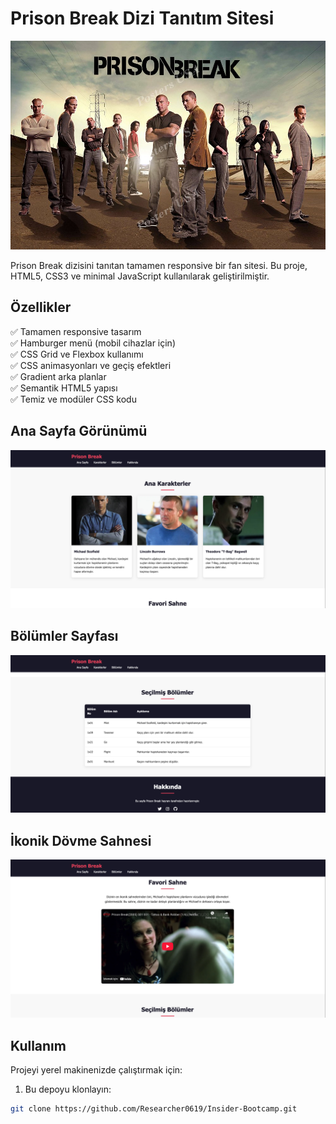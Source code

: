 # Prison Break Dizi Tanıtım Sitesi

![Prison Break Banner](images/banner.jpg)

Prison Break dizisini tanıtan tamamen responsive bir fan sitesi. Bu proje, HTML5, CSS3 ve minimal JavaScript kullanılarak geliştirilmiştir.

## Özellikler

✅ Tamamen responsive tasarım  
✅ Hamburger menü (mobil cihazlar için)  
✅ CSS Grid ve Flexbox kullanımı  
✅ CSS animasyonları ve geçiş efektleri  
✅ Gradient arka planlar  
✅ Semantik HTML5 yapısı  
✅ Temiz ve modüler CSS kodu

## Ana Sayfa Görünümü

![Ana Sayfa](./ana.png)

## Bölümler Sayfası

![Bölümler Listesi](./episodes.png)

## İkonik Dövme Sahnesi

![Michael'ın Dövmeleri](./tattoo.png)

## Kullanım

Projeyi yerel makinenizde çalıştırmak için:

1. Bu depoyu klonlayın:

```bash
git clone https://github.com/Researcher0619/Insider-Bootcamp.git
```
